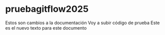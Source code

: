 # pruebagitflow2025
Estos son cambios a la documentación
Voy a subir código de prueba
Este es el nuevo texto para este documento